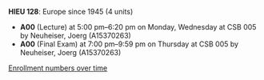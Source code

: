 **HIEU 128**: Europe since 1945 (4 units)

- **A00** (Lecture) at 5:00 pm–6:20 pm on Monday, Wednesday at CSB 005 by Neuheiser, Joerg (A15370263)
- **A00** (Final Exam) at 7:00 pm–9:59 pm on Thursday at CSB 005 by Neuheiser, Joerg (A15370263)

[Enrollment numbers over time](./HIEU128.tsv)
